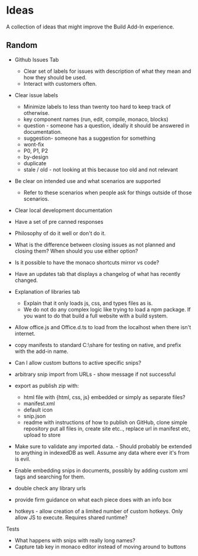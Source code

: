 # Ideas

A collection of ideas that might improve the Build Add-In experience.


## Random

- Github Issues Tab
    - Clear set of labels for issues with description of what they mean and how they should be used.
    - Interact with customers often.
- Clear issue labels
    - Minimize labels to less than twenty too hard to keep track of otherwise.
    - key component names (run, edit, compile, monaco, blocks)
    - question - someone has a question, ideally it should be answered in documentation.
    - suggestion- someone has a suggestion for something
    - wont-fix
    - P0, P1, P2
    - by-design
    - duplicate
    - stale / old - not looking at this because too old and not relevant
- Be clear on intended use and what scenarios are supported
    - Refer to these scenarios when people ask for things outside of those scenarios.
- Clear local development documentation
- Have a set of pre canned responses
- Philosophy of do it well or don't do it.
- What is the difference between closing issues as not planned and closing them? When should you use either option?
- Is it possible to have the monaco shortcuts mirror vs code?
- Have an updates tab that displays a changelog of what has recently changed.
- Explanation of libraries tab
    - Explain that it only loads js, css, and types files as is.
    - We do not do any complex logic like trying to load a npm package. If you want to do that build a full website with a build system.
- Allow office.js and Office.d.ts to load from the localhost when there isn't internet.

- copy manifests to standard C:\share for testing on native, and prefix with the add-in name.

- Can I allow custom buttons to active specific snips?

- arbitrary snip import from URLs - show message if not successful
- export as publish zip with:
    - html file with {html, css, js} embedded or simply as separate files?
    - manifest.xml
    - default icon
    - snip.json
    - readme with instructions of how to publish on GitHub, clone simple repository put all files in, create site etc.., replace url in manifest etc, upload to store


- Make sure to validate any imported data. - Should probably be extended to anything in indexedDB as well. Assume any data where ever it's from is evil.

- Enable embedding snips in documents, possibly by adding custom xml tags and searching for them.
- double check any library urls
- provide firm guidance on what each piece does with an info box

- hotkeys - allow creation of a limited number of custom hotkeys. Only allow JS to execute. Requires shared runtime?


Tests

- What happens with snips with really long names?
- Capture tab key in monaco editor instead of moving around to buttons